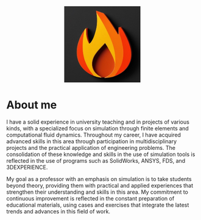 <picture>
  <div style="text-align: center;">
    <source media="(prefers-color-scheme: dark)" srcset="white.jpg" width="200" height="200">
    <source media="(prefers-color-scheme: light)" srcset="black.jpg" width="200" height="200">
    <img src="black.jpg" alt="default-image" width="200" height="200">
  </div>
</picture>

# About me

I have a solid experience in university teaching and in projects of various kinds, with a specialized focus on simulation through finite elements and computational fluid dynamics. Throughout my career, I have acquired advanced skills in this area through participation in multidisciplinary projects and the practical application of engineering problems. The consolidation of these knowledge and skills in the use of simulation tools is reflected in the use of programs such as SolidWorks, ANSYS, FDS, and 3DEXPERIENCE.

My goal as a professor with an emphasis on simulation is to take students beyond theory, providing them with practical and applied experiences that strengthen their understanding and skills in this area. My commitment to continuous improvement is reflected in the constant preparation of educational materials, using cases and exercises that integrate the latest trends and advances in this field of work.
